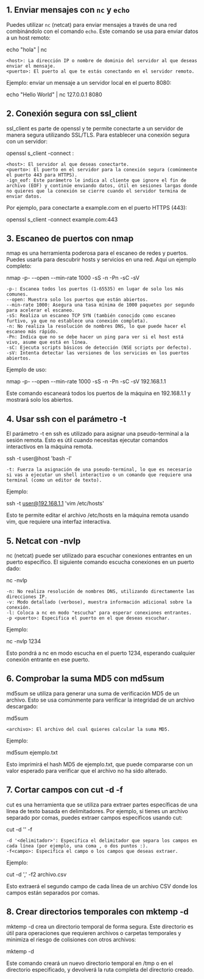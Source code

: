 ## 1. Enviar mensajes con `nc` y `echo`
Puedes utilizar `nc` (netcat) para enviar mensajes a través de una red combinándolo con el comando `echo`. Este comando se usa para enviar datos a un host remoto:

echo "hola" | nc <host> <puerto>

    <host>: La dirección IP o nombre de dominio del servidor al que deseas enviar el mensaje.
    <puerto>: El puerto al que te estás conectando en el servidor remoto.

Ejemplo: enviar un mensaje a un servidor local en el puerto 8080:

echo "Hello World" | nc 127.0.0.1 8080

## 2. Conexión segura con ssl_client

ssl_client es parte de openssl y te permite conectarte a un servidor de manera segura utilizando SSL/TLS. Para establecer una conexión segura con un servidor:


openssl s_client -connect <host>:<puerto>

    <host>: El servidor al que deseas conectarte.
    <puerto>: El puerto en el servidor para la conexión segura (comúnmente el puerto 443 para HTTPS).
    -ign_eof: Este parámetro le indica al cliente que ignore el fin de archivo (EOF) y continúe enviando datos, útil en sesiones largas donde no quieres que la conexión se cierre cuando el servidor termina de enviar datos.

Por ejemplo, para conectarte a example.com en el puerto HTTPS (443):


openssl s_client -connect example.com:443

## 3. Escaneo de puertos con nmap

nmap es una herramienta poderosa para el escaneo de redes y puertos. Puedes usarla para descubrir hosts y servicios en una red. Aquí un ejemplo completo:

nmap -p- --open --min-rate 1000 -sS -n -Pn -sC -sV <host>

    -p-: Escanea todos los puertos (1-65535) en lugar de solo los más comunes.
    --open: Muestra solo los puertos que están abiertos.
    --min-rate 1000: Asegura una tasa mínima de 1000 paquetes por segundo para acelerar el escaneo.
    -sS: Realiza un escaneo TCP SYN (también conocido como escaneo furtivo, ya que no establece una conexión completa).
    -n: No realiza la resolución de nombres DNS, lo que puede hacer el escaneo más rápido.
    -Pn: Indica que no se debe hacer un ping para ver si el host está vivo, asume que está en línea.
    -sC: Ejecuta scripts básicos de detección (NSE scripts por defecto).
    -sV: Intenta detectar las versiones de los servicios en los puertos abiertos.

Ejemplo de uso:

nmap -p- --open --min-rate 1000 -sS -n -Pn -sC -sV 192.168.1.1

Este comando escaneará todos los puertos de la máquina en 192.168.1.1 y mostrará solo los abiertos.

## 4. Usar ssh con el parámetro -t

El parámetro -t en ssh es utilizado para asignar una pseudo-terminal a la sesión remota. Esto es útil cuando necesitas ejecutar comandos interactivos en la máquina remota.

ssh -t user@host 'bash -l'

    -t: Fuerza la asignación de una pseudo-terminal, lo que es necesario si vas a ejecutar un shell interactivo o un comando que requiere una terminal (como un editor de texto).

Ejemplo:

ssh -t user@192.168.1.1 'vim /etc/hosts'

Esto te permite editar el archivo /etc/hosts en la máquina remota usando vim, que requiere una interfaz interactiva.

## 5. Netcat con -nvlp

nc (netcat) puede ser utilizado para escuchar conexiones entrantes en un puerto específico. El siguiente comando escucha conexiones en un puerto dado:

nc -nvlp <puerto>

    -n: No realiza resolución de nombres DNS, utilizando directamente las direcciones IP.
    -v: Modo detallado (verbose), muestra información adicional sobre la conexión.
    -l: Coloca a nc en modo "escucha" para esperar conexiones entrantes.
    -p <puerto>: Especifica el puerto en el que deseas escuchar.

Ejemplo:

nc -nvlp 1234

Esto pondrá a nc en modo escucha en el puerto 1234, esperando cualquier conexión entrante en ese puerto.

## 6. Comprobar la suma MD5 con md5sum

md5sum se utiliza para generar una suma de verificación MD5 de un archivo. Esto se usa comúnmente para verificar la integridad de un archivo descargado:

md5sum <archivo>

    <archivo>: El archivo del cual quieres calcular la suma MD5.

Ejemplo:

md5sum ejemplo.txt

Esto imprimirá el hash MD5 de ejemplo.txt, que puede compararse con un valor esperado para verificar que el archivo no ha sido alterado.

## 7. Cortar campos con cut -d -f

cut es una herramienta que se utiliza para extraer partes específicas de una línea de texto basada en delimitadores. Por ejemplo, si tienes un archivo separado por comas, puedes extraer campos específicos usando cut:

cut -d '<delimitador>' -f<campo> <archivo>

    -d '<delimitador>': Especifica el delimitador que separa los campos en cada línea (por ejemplo, una coma , o dos puntos :).
    -f<campo>: Especifica el campo o los campos que deseas extraer.

Ejemplo:

cut -d ',' -f2 archivo.csv

Esto extraerá el segundo campo de cada línea de un archivo CSV donde los campos están separados por comas.

## 8. Crear directorios temporales con mktemp -d

mktemp -d crea un directorio temporal de forma segura. Este directorio es útil para operaciones que requieren archivos o carpetas temporales y minimiza el riesgo de colisiones con otros archivos:

mktemp -d

Este comando creará un nuevo directorio temporal en /tmp o en el directorio especificado, y devolverá la ruta completa del directorio creado.
